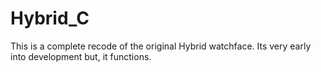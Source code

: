 # Hybrid_C
This is a complete recode of the original Hybrid watchface. Its very early into development but, it functions.
